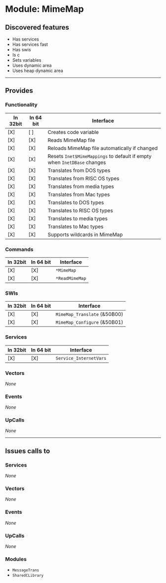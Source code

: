 # Module: MimeMap

## Discovered features


* Has services
* Has services fast
* Has swis
* Is c
* Sets variables
* Uses dynamic area
* Uses heap dynamic area

---

## Provides

### Functionality

| In 32bit | In 64 bit | Interface |
|----------|-----------|-----------|
| [X]      | [ ]       | Creates code variable |
| [X]      | [X]       | Reads MimeMap file |
| [X]      | [X]       | Reloads MimeMap file automatically if changed |
| [X]      | [X]       | Resets `Inet$MimeMappings` to default if empty when `InetDBase` changes |
| [X]      | [X]       | Translates from DOS types |
| [X]      | [X]       | Translates from RISC OS types |
| [X]      | [X]       | Translates from media types |
| [X]      | [X]       | Translates from Mac types |
| [X]      | [X]       | Translates to DOS types |
| [X]      | [X]       | Translates to RISC OS types |
| [X]      | [X]       | Translates to media types |
| [X]      | [X]       | Translates to Mac types |
| [X]      | [X]       | Supports wildcards in MimeMap |

### Commands


| In 32bit | In 64 bit | Interface |
|----------|-----------|-----------|
| [X]      | [X]       | `*MimeMap` |
| [X]      | [X]       | `*ReadMimeMap` |


### SWIs


| In 32bit | In 64 bit | Interface |
|----------|-----------|-----------|
| [X]      | [X]       | `MimeMap_Translate` (&50B00) |
| [X]      | [X]       | `MimeMap_Configure` (&50B01) |


### Services


| In 32bit | In 64 bit | Interface |
|----------|-----------|-----------|
| [X]      | [X]       | `Service_InternetVars` |


### Vectors


*None*


### Events


*None*


### UpCalls


*None*


---

## Issues calls to

### Services


*None*


### Vectors


*None*


### Events


*None*


### UpCalls


*None*


### Modules


* `MessageTrans`
* `SharedCLibrary`


